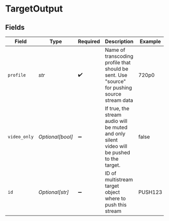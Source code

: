 # TargetOutput


## Fields

| Field                                                                                         | Type                                                                                          | Required                                                                                      | Description                                                                                   | Example                                                                                       |
| --------------------------------------------------------------------------------------------- | --------------------------------------------------------------------------------------------- | --------------------------------------------------------------------------------------------- | --------------------------------------------------------------------------------------------- | --------------------------------------------------------------------------------------------- |
| `profile`                                                                                     | *str*                                                                                         | :heavy_check_mark:                                                                            | Name of transcoding profile that should be sent. Use<br/>"source" for pushing source stream data<br/> | 720p0                                                                                         |
| `video_only`                                                                                  | *Optional[bool]*                                                                              | :heavy_minus_sign:                                                                            | If true, the stream audio will be muted and only silent<br/>video will be pushed to the target.<br/> | false                                                                                         |
| `id`                                                                                          | *Optional[str]*                                                                               | :heavy_minus_sign:                                                                            | ID of multistream target object where to push this stream                                     | PUSH123                                                                                       |